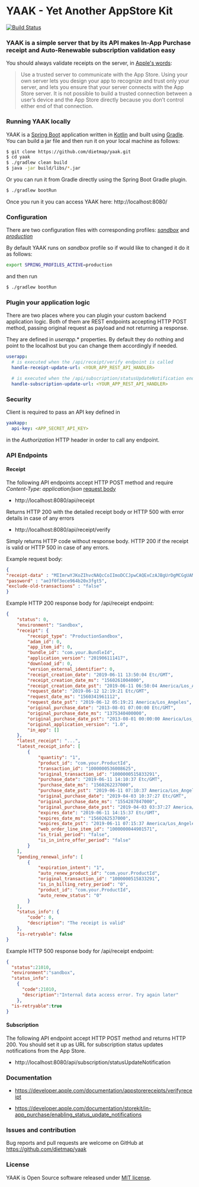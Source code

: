 YAAK - Yet Another AppStore Kit
======

[![Build Status](https://travis-ci.com/dietmap/yaak.svg?branch=master)](https://travis-ci.com/dietmap/yaak)

### YAAK is a simple server that by its API makes In-App Purchase receipt and Auto-Renewable subscription validation easy

You should always validate receipts on the server, in [Apple's words](https://developer.apple.com/library/ios/releasenotes/General/ValidateAppStoreReceipt/Chapters/ValidateRemotely.html#//apple_ref/doc/uid/TP40010573-CH104-SW1):
> Use a trusted server to communicate with the App Store. Using your own server lets you design your app to recognize and trust only your server, and lets you ensure that your server connects with the App Store server. It is not possible to build a trusted connection between a user’s device and the App Store directly because you don’t control either end of that connection.

### Running YAAK locally

YAAK is a [Spring Boot](https://spring.io/projects/spring-boot) application written in [Kotlin](https://kotlinlang.org/) and built using [Gradle](https://gradle.org/). 
You can build a jar file and then run it on your local machine as follows:


```bash
$ git clone https://github.com/dietmap/yaak.git
$ cd yaak
$ ./gradlew clean build
$ java -jar build/libs/*.jar
```

Or you can run it from Gradle directly using the Spring Boot Gradle plugin. 

```bash
$ ./gradlew bootRun
```

Once you run it you can access YAAK here: http://localhost:8080/


### Configuration
There are two configuration files with corresponding profiles: [*sandbox*](./src/main/resources/application-sandbox.yml) 
and [*production*](./src/main/resources/application-production.yml)

By default YAAK runs on *sandbox* profile so if would like to changed it do it as follows:

```bash
export SPRING_PROFILES_ACTIVE=production
```

and then run

```bash
$ ./gradlew bootRun
```

### Plugin your application logic

There are two places where you can plugin your custom backend application logic.
Both of them are REST endpoints accepting HTTP POST method, passing original request as payload and not returning a response.

They are defined in *userapp.** properties. By default they do nothing and point to the localhost but you can change them accordingly if needed.

```yaml
userapp:
  # is executed when the /api/receipt/verify endpoint is called
  handle-receipt-update-url: <YOUR_APP_REST_API_HANDLER>

  # is executed when the /api/subscription/statusUpdateNotification endpoint is called
  handle-subscription-update-url: <YOUR_APP_REST_API_HANDLER>
```

### Security

Client is required to pass an API key defined in 
 
```yaml
yaakapp:
  api-key: <APP_SECRET_API_KEY>
```
 
in the *Authorization* HTTP header in order to call any endpoint.


### API Endpoints

#### Receipt

The following API endpoints accept HTTP POST method and require *Content-Type: application/json* [request body](https://developer.apple.com/documentation/appstorereceipts/requestbody)

* http://localhost:8080/api/receipt

Returns HTTP 200 with the detailed receipt body or HTTP 500 with error details in case of any errors

* http://localhost:8080/api/receipt/verify 

Simply returns HTTP code without response body. HTTP 200 if the receipt is valid or HTTP 500 in case of any errors.


Example request body:

```json
{
"receipt-data" : "MIImrwYJKoZIhvcNAQcCoIImoDCCJpwCAQExCzAJBgUrDgMCGgUAMIIWUAYJKoZIhvc...",
"password" : "ae3f0f3ece964b20x3fgt5",
"exclude-old-transactions" : "false"
}
```

Example HTTP 200 response body for /api/receipt endpoint:

```json
{
    "status": 0,
    "environment": "Sandbox",
    "receipt": {
        "receipt_type": "ProductionSandbox",
        "adam_id": 0,
        "app_item_id": 0,
        "bundle_id": "com.your.BundleId",
        "application_version": "201906111417",
        "download_id": 0,
        "version_external_identifier": 0,
        "receipt_creation_date": "2019-06-11 13:50:04 Etc/GMT",
        "receipt_creation_date_ms": "1560261004000",
        "receipt_creation_date_pst": "2019-06-11 06:50:04 America/Los_Angeles",
        "request_date": "2019-06-12 12:19:21 Etc/GMT",
        "request_date_ms": "1560341961112",
        "request_date_pst": "2019-06-12 05:19:21 America/Los_Angeles",
        "original_purchase_date": "2013-08-01 07:00:00 Etc/GMT",
        "original_purchase_date_ms": "1375340400000",
        "original_purchase_date_pst": "2013-08-01 00:00:00 America/Los_Angeles",
        "original_application_version": "1.0",
        "in_app": []
    },
    "latest_receipt": "...",
    "latest_receipt_info": [
        {
            "quantity": "1",
            "product_id": "com.your.ProductId",
            "transaction_id": "1000000536008625",
            "original_transaction_id": "1000000515833291",
            "purchase_date": "2019-06-11 14:10:37 Etc/GMT",
            "purchase_date_ms": "1560262237000",
            "purchase_date_pst": "2019-06-11 07:10:37 America/Los_Angeles",
            "original_purchase_date": "2019-04-03 10:37:27 Etc/GMT",
            "original_purchase_date_ms": "1554287847000",
            "original_purchase_date_pst": "2019-04-03 03:37:27 America/Los_Angeles",
            "expires_date": "2019-06-11 14:15:37 Etc/GMT",
            "expires_date_ms": "1560262537000",
            "expires_date_pst": "2019-06-11 07:15:37 America/Los_Angeles",
            "web_order_line_item_id": "1000000044901571",
            "is_trial_period": "false",
            "is_in_intro_offer_period": "false"
        }
    ],
    "pending_renewal_info": [
        {
            "expiration_intent": "1",
            "auto_renew_product_id": "com.your.ProductId",
            "original_transaction_id": "1000000515833291",
            "is_in_billing_retry_period": "0",
            "product_id": "com.your.ProductId",
            "auto_renew_status": "0"
        }
    ],
    "status_info": {
        "code": 0,
        "description": "The receipt is valid"
    },
    "is-retryable": false
}
```

Example HTTP 500 response body for /api/receipt endpoint:

```json
{
  "status":21010,
  "environment":"sandbox",
  "status_info":
    {
      "code":21010,
      "description":"Internal data access error. Try again later"
    },
  "is-retryable":true
}
```

#### Subscription

The following API endpoint accept HTTP POST method and returns HTTP 200. 
You should set it up as URL for subscription status updates notifications from the App Store.

* http://localhost:8080/api/subscription/statusUpdateNotification

### Documentation

* https://developer.apple.com/documentation/appstorereceipts/verifyreceipt

* https://developer.apple.com/documentation/storekit/in-app_purchase/enabling_status_update_notifications

### Issues and contribution

Bug reports and pull requests are welcome on GitHub at https://github.com/dietmap/yaak

### License

YAAK is Open Source software released under [MIT license](./LICENSE.txt).